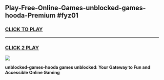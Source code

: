 
## Play-Free-Online-Games-unblocked-games-hooda-Premium #fyz01
<h3>
<a href="https://premium.freeplayer.one?title=unblocked-games-hooda&ref=8M">CLICK TO PLAY</a></h3>
<hr>

<h3>
<a href="https://premium.freeplayer.one?title=unblocked-games-hooda&ref=8M">CLICK 2 PLAY</a>
  
</h3>

<a href="https://premium.freeplayer.one?title=unblocked-games-hooda&ref=8M"><img src="https://clearcache.store/games.png"></a>


**unblocked-games-hooda games unblocked: Your Gateway to Fun and Accessible Online Gaming**

